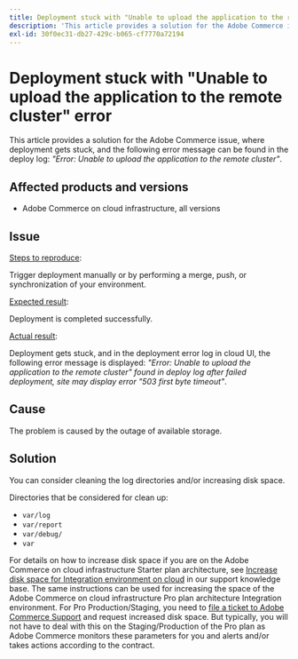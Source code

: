 ```yaml
---
title: Deployment stuck with "Unable to upload the application to the remote cluster" error
description: 'This article provides a solution for the Adobe Commerce issue, where deployment gets stuck, and the following error message can be found in the deploy log: *"Error: Unable to upload the application to the remote cluster"*.'
exl-id: 30f0ec31-db27-429c-b065-cf7770a72194
---
```

# Deployment stuck with "Unable to upload the application to the remote cluster" error

This article provides a solution for the Adobe Commerce issue, where deployment gets stuck, and the following error message can be found in the deploy log: *"Error: Unable to upload the application to the remote cluster"*.

## Affected products and versions

* Adobe Commerce on cloud infrastructure, all versions

## Issue

<u>Steps to reproduce</u>:

Trigger deployment manually or by performing a merge, push, or synchronization of your environment.

<u>Expected result</u>:

Deployment is completed successfully.

<u>Actual result</u>:

Deployment gets stuck, and in the deployment error log in cloud UI, the following error message is displayed: *"Error: Unable to upload the application to the remote cluster" found in deploy log after failed deployment, site may display error "503 first byte timeout"*.

## Cause

The problem is caused by the outage of available storage.

## Solution

You can consider cleaning the log directories and/or increasing disk space.

Directories that be considered for clean up:

* `var/log`
* `var/report`
* `var/debug/`
* `var`

For details on how to increase disk space if you are on the Adobe Commerce on cloud infrastructure Starter plan architecture, see [Increase disk space for Integration environment on cloud](https://support.magento.com/hc/en-us/articles/360005189554-Increase-disk-space-for-Integration-environment-on-Cloud) in our support knowledge base. The same instructions can be used for increasing the space of the Adobe Commerce on cloud infrastructure Pro plan architecture Integration environment. For Pro Production/Staging, you need to [file a ticket to Adobe Commerce Support](/help/help-center-guide/help-center/magento-help-center-user-guide.md#submit-ticket-Submit-a-support-ticket) and request increased disk space. But typically, you will not have to deal with this on the Staging/Production of the Pro plan as Adobe Commerce monitors these parameters for you and alerts and/or takes actions according to the contract.
